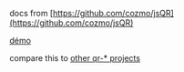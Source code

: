 docs from [https://github.com/cozmo/jsQR](https://github.com/cozmo/jsQR)

[démo](https://avergnaud.github.io/qr-pure-js/)

compare this to [other qr-* projects](https://github.com/avergnaud?utf8=%E2%9C%93&tab=repositories&q=qr)